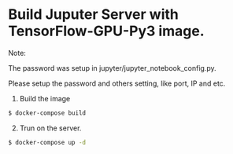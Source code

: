 # Build Juputer Server with TensorFlow-GPU-Py3 image.

Note:

The password was setup in jupyter/jupyter_notebook_config.py.

Please setup the password and others setting, like port, IP and etc.

1. Build the image
```bash
$ docker-compose build
```

2. Trun on the server.
```bash
$ docker-compose up -d
```
